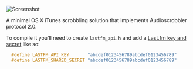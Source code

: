 ![Screenshot][ss]

A minimal OS X iTunes scrobbling solution that implements Audioscrobbler
protocol 2.0.

To compile it you'll need to create `lastfm_api.h` and add a
[Last.fm key and secret](http://www.last.fm/api/account/create) like so:

```c
  #define LASTFM_API_KEY       "abcdef0123456789abcdef0123456789"
  #define LASTFM_SHARED_SECRET "abcdef0123456789abcdef0123456789"
```

[ss]: http://img213.yfrog.com/img213/365/h0l.png
